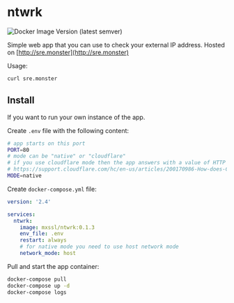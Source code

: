 # ntwrk

![Docker Image Version (latest semver)](https://img.shields.io/docker/v/mxssl/ntwrk)

Simple web app that you can use to check your external IP address.
Hosted on [http://sre.monster](http://sre.monster)

Usage:

```sh
curl sre.monster
```

## Install

If you want to run your own instance of the app.

Create `.env` file with the following content:

```sh
# app starts on this port
PORT=80
# mode can be "native" or "cloudflare"
# if you use cloudflare mode then the app answers with a value of HTTP header "CF-Connecting-IP"
# https://support.cloudflare.com/hc/en-us/articles/200170986-How-does-Cloudflare-handle-HTTP-Request-headers-
MODE=native
```

Create `docker-compose.yml` file:

```yaml
version: '2.4'

services:
  ntwrk:
    image: mxssl/ntwrk:0.1.3
    env_file: .env
    restart: always
    # for native mode you need to use host network mode
    network_mode: host
```

Pull and start the app container:

```sh
docker-compose pull
docker-compose up -d
docker-compose logs
```
